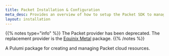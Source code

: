 ```yaml
---
title: Packet Installation & Configuration
meta_desc: Provides an overview of how to setup the Packet SDK to manage and provision resources.
layout: installation
---
```


{{% notes type="info" %}}
The Packet provider has been deprecated. The replacement provider is the [Equinix Metal](/registry/packages/equinix-metal) package.
{{% /notes %}}

A Pulumi package for creating and managing Packet cloud resources.
